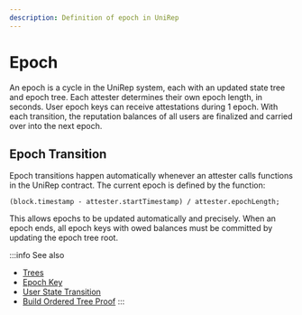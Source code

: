 ```yaml
---
description: Definition of epoch in UniRep
---
```


# Epoch
An epoch is a cycle in the UniRep system, each with an updated state tree and epoch tree. Each attester determines their own epoch length, in seconds. User epoch keys can receive attestations during 1 epoch. With each transition, the reputation balances of all users are finalized and carried over into the next epoch.

## Epoch Transition

Epoch transitions happen automatically whenever an attester calls functions in the UniRep contract. The current epoch is defined by the function:

```solidity
(block.timestamp - attester.startTimestamp) / attester.epochLength;
```

This allows epochs to be updated automatically and precisely. When an epoch ends, all epoch keys with owed balances must be committed by updating the epoch tree root.

:::info
See also

* [Trees](trees.md)
* [Epoch Key](epoch-key.md)
* [User State Transition](user-state-transition.md)
* [Build Ordered Tree Proof](../circuits-api/circuits.md#build-ordered-tree)
:::
